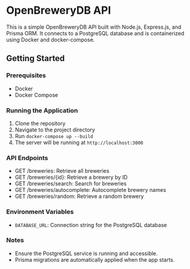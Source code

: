 # OpenBreweryDB API

This is a simple OpenBreweryDB API built with Node.js, Express.js, and Prisma ORM. It connects to a PostgreSQL database and is containerized using Docker and docker-compose.

## Getting Started

### Prerequisites

- Docker
- Docker Compose

### Running the Application

1. Clone the repository
2. Navigate to the project directory
3. Run `docker-compose up --build`
4. The server will be running at `http://localhost:3000`

### API Endpoints

- GET /breweries: Retrieve all breweries
- GET /breweries/{id}: Retrieve a brewery by ID
- GET /breweries/search: Search for breweries
- GET /breweries/autocomplete: Autocomplete brewery names
- GET /breweries/random: Retrieve a random brewery

### Environment Variables

- `DATABASE_URL`: Connection string for the PostgreSQL database

### Notes

- Ensure the PostgreSQL service is running and accessible.
- Prisma migrations are automatically applied when the app starts.
